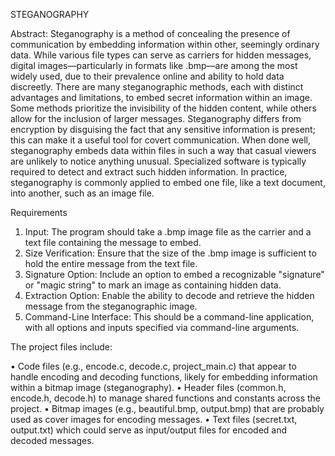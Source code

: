 STEGANOGRAPHY

Abstract:
Steganography is a method of concealing the presence of communication by embedding information within other, seemingly ordinary data. While various file types can serve as carriers for hidden messages, digital images—particularly in formats like .bmp—are among the most widely used, due to their prevalence online and ability to hold data discreetly. There are many steganographic methods, each with distinct advantages and limitations, to embed secret information within an image. Some methods prioritize the invisibility of the hidden content, while others allow for the inclusion of larger messages. Steganography differs from encryption by disguising the fact that any sensitive information is present; this can make it a useful tool for covert communication. When done well, steganography embeds data within files in such a way that casual viewers are unlikely to notice anything unusual. Specialized software is typically required to detect and extract such hidden information. In practice, steganography is commonly applied to embed one file, like a text document, into another, such as an image file.

Requirements
1.	Input: The program should take a .bmp image file as the carrier and a text file containing the message to embed.
2.	Size Verification: Ensure that the size of the .bmp image is sufficient to hold the entire message from the text file.
3.	Signature Option: Include an option to embed a recognizable "signature" or "magic string" to mark an image as containing hidden data.
4.	Extraction Option: Enable the ability to decode and retrieve the hidden message from the steganographic image.
5.	Command-Line Interface: This should be a command-line application, with all options and inputs specified via command-line arguments.

The project files include:

•	Code files (e.g., encode.c, decode.c, project_main.c) that appear to handle encoding and decoding functions, likely for embedding information within a bitmap image (steganography).
•	Header files (common.h, encode.h, decode.h) to manage shared functions and constants across the project.
•	Bitmap images (e.g., beautiful.bmp, output.bmp) that are probably used as cover images for encoding messages.
•	Text files (secret.txt, output.txt) which could serve as input/output files for encoded and decoded messages.
